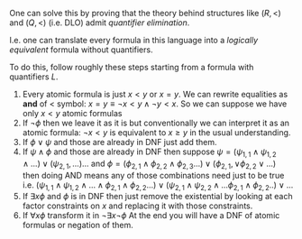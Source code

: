 One can solve this by proving that the theory behind structures like $(R, <)$ and $(Q, <)$ (i.e. DLO) admit *quantifier elimination*.

I.e. one can translate every formula in this language into a *logically equivalent* formula without quantifiers.

To do this, follow roughly these steps starting from a formula with quantifiers $L$.

 
1. Every atomic formula is just $x < y$ or $x = y$. We can rewrite equalities as **and** of $<$ symbol: $x = y \equiv \lnot x < y \land \lnot y < x$. So we can suppose we have only $x < y$ atomic formulas
2. If $\lnot \phi$ then we leave it as it is but conventionally we can interpret it as an atomic formula: $\lnot x < y$ is equivalent to $x \ge y$ in the usual understanding.
3. If $\phi \lor \psi$ and those are already in DNF just add them.
4. If $\psi \land \phi$ and those are already in DNF then suppose $\psi = (\psi_{1,1} \land \psi_{1,2} \land ...) \lor (\psi_{2,1},...) ...$ and $\phi = (\phi_{2,1} \land \phi_{2,2} \land \phi_{2,3} ...) \lor (\phi_{2,1}, \lor \phi_{2,2} \lor ...)$ then doing AND means any of those combinations need just to be true i.e. $(\psi_{1,1} \land \psi_{1,2} \land ... \land \phi_{2,1} \land \phi_{2,2}...) \lor (\psi_{2,1} \land \psi_{2,2} \land ... \phi_{2,1} \land \phi_{2,2}..) \lor...$ 
5. If $\exists x \phi$ and $\phi$ is in DNF then just remove the existential by looking at each factor constraints on $x$ and replacing it with those constraints.
6. If $\forall x\phi$ transform it in $\lnot \exists x \lnot \phi$
At the end you will have a DNF of atomic formulas or negation of them. 
